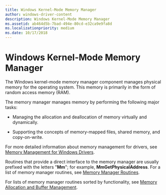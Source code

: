 ```yaml
---
title: Windows Kernel-Mode Memory Manager
author: windows-driver-content
description: Windows Kernel-Mode Memory Manager
ms.assetid: ab464d5b-7bad-494e-80cd-e32ca9e9fa8d
ms.localizationpriority: medium
ms.date: 10/17/2018
---
```


# Windows Kernel-Mode Memory Manager


The Windows kernel-mode memory manager component manages physical memory for the operating system. This memory is primarily in the form of random access memory (RAM).

The memory manager manages memory by performing the following major tasks:

-   Managing the allocation and deallocation of memory virtually and dynamically.

-   Supporting the concepts of memory-mapped files, shared memory, and copy-on-write.

For more detailed information about memory management for drivers, see [Memory Management for Windows Drivers](managing-memory-for-drivers.md).

Routines that provide a direct interface to the memory manager are usually prefixed with the letters "**Mm**"; for example, **MmGetPhysicalAddress**. For a list of memory manager routines, see [Memory Manager Routines](https://msdn.microsoft.com/library/windows/hardware/ff554435).

For lists of memory manager routines sorted by functionality, see [Memory Allocation and Buffer Management](https://docs.microsoft.com/windows-hardware/drivers/ddi/content/_kernel/#memory-allocation-and-buffer-management).

 

 




